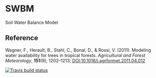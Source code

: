 # SWBM
Soil Water Balance Model

## Reference
Wagner, F., Herault, B., Stahl, C., Bonal, D., & Rossi, V. (2011). Modeling water availability for trees in tropical forests. *Agricultural and Forest Meteorology*, **151**(9), 1202–1213; [DOI:10.1016/j.agrformet.2011.04.012](https://doi.org/10.1016/j.agrformet.2011.04.012)
<!-- badges: start -->
  [![Travis build status](https://travis-ci.org/Riodinino/SWBM.svg?branch=master)](https://travis-ci.org/Riodinino/SWBM)
  <!-- badges: end -->
